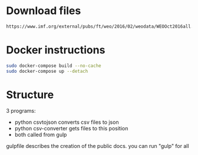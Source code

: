 # Download files```bashhttps://www.imf.org/external/pubs/ft/weo/2016/02/weodata/WEOOct2016all.xls /home/adam/Projects/economoose/rawData/IMF/```# Docker instructions```bashsudo docker-compose build --no-cachesudo docker-compose up --detach```# Structure3 programs:+ python csvtojson converts csv files to json+ python csv-converter gets files to this position+ both called from gulpgulpfile describes the creation of the public docs. you can run "gulp" for all